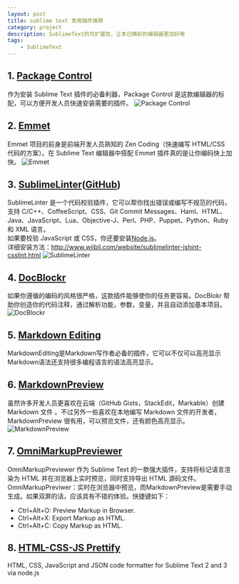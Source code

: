 ```yaml
---
layout: post
title: sublime text 常用插件推荐
category: project
description: SublimeText的可扩展性，让本已精彩的编辑器更加好用
tags:
    - SublimeText
---
```


## 1. <a href="https://packagecontrol.io/installation#st3" target="_blank">Package Control</a>

作为安装 Sublime Text 插件的必备利器，Package Control 是这款编辑器的标配，可以方便开发人员快速安装需要的插件。
![Package Control](http://ww4.sinaimg.cn/large/005RM8OMgw1emewtbjj3uj30jq0bltaj.jpg)

## 2. <a href="http://emmet.io/" target="_blank">Emmet</a>
Emmet 项目的前身是前端开发人员熟知的 Zen Coding（快速编写 HTML/CSS 代码的方案）。在 Sublime Text 编辑器中搭配 Emmet 插件真的是让你编码快上加快。
![Emmet](http://ww4.sinaimg.cn/mw690/005RM8OMgw1emewtd70bnj30go09978k.jpg)

## 3. <a href="https://sublime.wbond.net/packages/SublimeLinter" target="_blank">SublimeLinter</a>(<a href="https://github.com/SublimeLinter/SublimeLinter" target="_blank">GitHub</a>)
SublimeLinter 是一个代码校验插件，它可以帮你找出错误或编写不规范的代码，支持 C/C++、CoffeeScript、CSS、Git Commit Messages、Haml、HTML、Java、JavaScript、Lua、Objective-J、Perl、PHP、Puppet、Python、Ruby 和 XML 语言。
<br>如果要校验 JavaScript 或 CSS，你还要安装<a href="http://nodejs.org/" target="_blank">Node.js</a>。
<br>详细安装方法：<a href="http://www.wiibil.com/website/sublimelinter-jshint-csslint.html" target="_blank">http://www.wiibil.com/website/sublimelinter-jshint-csslint.html</a>
![SublimeLinter](http://www.imjeff.cn/wp-content/uploads/2014/06/SublimeLinter.jpg)

## 4. <a href="https://github.com/spadgos/sublime-jsdocs" target="_blank">DocBlockr</a>
如果你遵循的编码的风格很严格，这款插件能够使你的任务更容易。DocBlokr 帮助你创造你的代码注释，通过解析功能，参数，变量，并且自动添加基本项目。
![DocBlockr](http://ww3.sinaimg.cn/mw690/005RM8OMgw1emewthbs8zj30jg06qgm8.jpg)

## 5. <a href="https://github.com/SublimeText-Markdown/MarkdownEditing" target="_blank">Markdown Editing</a>
MarkdownEditing是Markdown写作者必备的插件，它可以不仅可以高亮显示Markdown语法还支持很多编程语言的语法高亮显示。

## 6. <a href="https://github.com/revolunet/sublimetext-markdown-preview" target="_blank">MarkdownPreview</a>
虽然许多开发人员更喜欢在云端（GitHub Gists，StackEdit，Markable）创建 Markdown 文件 。不过另外一些喜欢在本地编写 Markdown 文件的开发者， MarkdownPreview 很有用，可以预览文件，还有颜色高亮显示。
![MarkdownPreview](http://ww1.sinaimg.cn/mw690/005RM8OMgw1emewtgsf8qj30h608eta0.jpg)

## 7. <a href="https://github.com/timonwong/OmniMarkupPreviewer" target="_blank">OmniMarkupPreviewer</a>
OmniMarkupPreviewer 作为 Sublime Text 的一款强大插件，支持将标记语言渲染为 HTML 并在浏览器上实时预览，同时支持导出 HTML 源码文件。OmniMarkupPreviwer：实时在浏览器中预览，而MarkdownPreview是需要手动生成。如果双屏的话，应该具有不错的体验。快捷键如下：

* Ctrl+Alt+O: Preview Markup in Browser.
* Ctrl+Alt+X: Export Markup as HTML.
* Ctrl+Alt+C: Copy Markup as HTML.

## 8. <a href="https://github.com/victorporof/Sublime-HTMLPrettify" target="_blank">HTML-CSS-JS Prettify</a>
HTML, CSS, JavaScript and JSON code formatter for Sublime Text 2 and 3 via node.js

[wenda]:    https://firewenda.github.io  "wenda"

